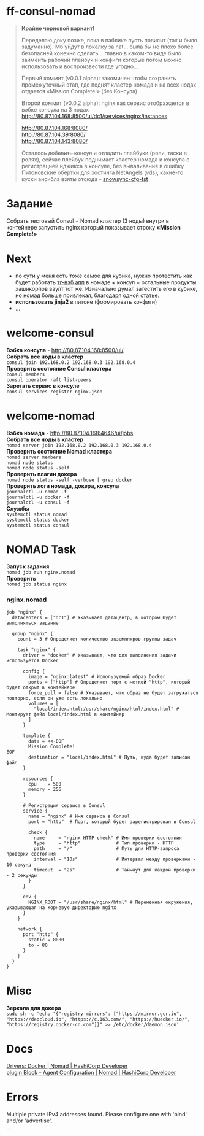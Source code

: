 # ff-consul-nomad
> **Крайне черновой вариант!** 
> 
> Переделаю доку позже, пока в паблике пусть повисит (так и было задуманно). Мб уйдут в локалку за nat... была бы не плохо более безопасней конечно сделать... главно в каком-то виде было займеить рабочий плейбук и конфиги которые потом можно использовать и воспроизвести где угодно...
> 
> Первый коммит (v0.0.1 alpha): закомичен чтобы сохранить промежуточный этап, где поднят кластер номада и на всех нодах отдается «Mission Complete!» (без Консула) 
>
> Второй коммит (v0.0.2 alpha): nginx как сервис отображается в вэбке консула на 3 нодах
> http://80.87.104.168:8500/ui/dc1/services/nginx/instances  
>
> http://80.87.104.168:8080/  
> http://80.87.104.39:8080/  
> http://80.87.104.143:8080/  
>
> Осталось ~~добавить консул~~ и отладить плейбуки (роли, таски в ролях), сейчас плейбук поднимает кластер номада и консула с регистрацией нджикса в консуле, без вываливания в ошибку  
> Питоновские обертки для хостинга NetAngels (vds), какие-то куски ансибла взяты отсюда - [snowsync-cfg-tst](https://gitlab.com/justgitlabaccount/snowsync-cfg-tst)

# Задание
Собрать тестовый Сonsul + Nomad кластер (3 ноды) внутри в контейнере запустить nginx который показывает строку **«Mission Complete!»**  

# Next
- по сути у меня есть тоже самое для кубика, нужно протестить как будет работать [тг-вэб апп](https://gitlab.com/justgitlabaccount/snowsync-cfg-tst) в номаде + консул + остальные продукты хашикорпов ваулт тот же. Изначально думал затестить его в кубике, но номад больше привлекал, благодаря одной [статье](https://habr.com/ru/articles/445030/).
- **использовать jinja2** в питоне (формировать конфиги)
- ...

# welcome-consul
**Вэбка консула** - http://80.87.104.168:8500/ui/  
**Собрать все ноды в кластер**  
```consul join 192.168.0.2 192.168.0.3 192.168.0.4```  
**Проверить состояние Consul кластера**  
```consul members```  
```consul operator raft list-peers```  
**Зарегать сервис в консуле**  
```consul services register nginx.json```

# welcome-nomad
**Вэбка номада** - http://80.87.104.168:4646/ui/jobs  
**Собрать все ноды в кластер**     
```nomad server join 192.168.0.2 192.168.0.3 192.168.0.4```  
**Проверить состояние Nomad кластера**  
```nomad server members```  
```nomad node status```  
```nomad node status -self```  
**Проверить плагин докера**  
```nomad node status -self -verbose | grep docker```    
**Проверить логи номада, докера, консула**  
```journalctl -u nomad -f```  
```journalctl -u docker -f```  
```journalctl -u consul -f```  
**Службы**  
```systemctl status nomad```  
```systemctl status docker```  
```systemctl status consul```  
# NOMAD Task
**Запуск задания**  
```nomad job run nginx.nomad```    
**Проверить**  
```nomad job status nginx```  
### nginx.nomad
```
job "nginx" {
  datacenters = ["dc1"] # Указывает датацентр, в котором будет выполняться задание

  group "nginx" {
    count = 3 # Определяет количество экземпляров группы задач

    task "nginx" {
      driver = "docker" # Указывает, что для выполнения задачи используется Docker

      config {
        image = "nginx:latest" # Используемый образ Docker
        ports = ["http"] # Определяет порт с меткой "http", который будет открыт в контейнере
        force_pull = false # Указывает, что образ не будет загружаться повторно, если он уже есть локально
        volumes = [
          "local/index.html:/usr/share/nginx/html/index.html" # Монтирует файл local/index.html в контейнер
        ]
      }

      template {
        data = <<-EOF
        Mission Complete!
EOF
        destination = "local/index.html" # Путь, куда будет записан файл
      }

      resources {
        cpu    = 500
        memory = 256
      }

      # Регистрация сервиса в Consul
      service {
        name = "nginx" # Имя сервиса в Consul
        port = "http"  # Порт, который будет зарегистрирован в Consul

        check {
          name     = "nginx HTTP check" # Имя проверки состояния
          type     = "http"             # Тип проверки - HTTP
          path     = "/"                # Путь для HTTP-запроса проверки состояния
          interval = "10s"              # Интервал между проверками - 10 секунд
          timeout  = "2s"               # Таймаут для каждой проверки - 2 секунды
        }
      }

      env {
        NGINX_ROOT = "/usr/share/nginx/html" # Переменная окружения, указывающая на корневую директорию nginx
      }
    }

    network {
      port "http" {
        static = 8080
        to = 80
      }
    }
  }
}

```
# Misc 
**Зеркала для докера**  
```sudo sh -c 'echo "{"registry-mirrors": ["https://mirror.gcr.io", "https://daocloud.io", "https://c.163.com/", "https://huecker.io/", "https://registry.docker-cn.com"]}" >> /etc/docker/daemon.json'```

# Docs
[Drivers: Docker | Nomad | HashiCorp Developer](https://developer.hashicorp.com/nomad/docs/drivers/docker#plugin-options)  
[plugin Block - Agent Configuration | Nomad | HashiCorp Developer](https://developer.hashicorp.com/nomad/docs/configuration/plugin)  

# Errors
Multiple private IPv4 addresses found. Please configure one with 'bind' and/or 'advertise'.  
...